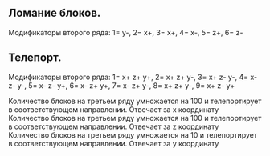 ## Ломание блоков.
Модификаторы второго ряда: 1= y-, 2= x+, 3= x+, 4= x-, 5= z+, 6= z-

## Телепорт.
Модификаторы второго ряда:  1= x+ z+ y+, 2= x+ z+ y-, 3= x+ z- y-, 4= x- z- y-, 5= x- z- y+, 6= x- z+ y+, 7= x- z+ y-, 8= x+ z+ y-, 9= x+ z- y+

Количество блоков на третьем ряду умножается на 100 и телепортирует в соответствующем направлении. Отвечает за x координату<br>
Количество блоков на третьем ряду умножается на 100 и телепортирует в соответствующем направлении. Отвечает за z координату<br>
Количество блоков на третьем ряду умножается на 10 и телепортирует в соответствующем направлении. Отвечает за y координату<br>
